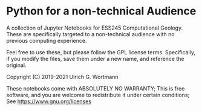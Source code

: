 # Python for a non-technical Audience
A collection of Jupyter Notebooks for ESS245 Computational Geology. 
These are specifically targeted to a non-technical audience with no
previous computing experience.

Feel free to use these, but please follow the GPL license
terms. Specifically, if you modify the files, save them under a new
name, and reference the original.

Copyright (C) 2019-2021 Ulrich G. Wortmann 

These notebooks come with ABSOLUTELY NO WARRANTY; This is free
software, and you are welcome to redistribute it under certain
conditions; See https://www.gnu.org/licenses
